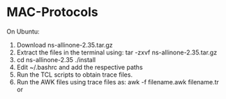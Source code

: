 # MAC-Protocols

On Ubuntu:
1. Download ns-allinone-2.35.tar.gz
2. Extract the files in the terminal using: tar -zxvf ns-allinone-2.35.tar.gz
3. cd ns-allinone-2.35
./install
4. Edit ~/.bashrc and add the respective paths
5. Run the TCL scripts to obtain trace files.
6. Run the AWK files using trace files as:
   awk -f filename.awk filename.tr or 


